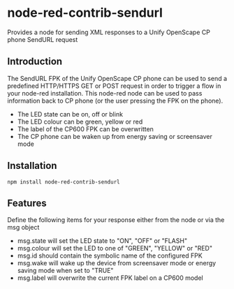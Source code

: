 # node-red-contrib-sendurl
Provides a node for sending XML responses to a Unify OpenScape CP phone SendURL request

## Introduction
The SendURL FPK of the Unify OpenScape CP phone can be used to send a predefined HTTP/HTTPS GET or POST request in order to trigger a flow in your node-red installation.
This node-red node can be used to pass information back to CP phone (or the user pressing the FPK on the phone).
* The LED state can be on, off or blink
* The LED colour can be green, yellow or red
* The label of the CP600 FPK can be overwritten
* The CP phone can be waken up from energy saving or screensaver mode

## Installation
```
npm install node-red-contrib-sendurl
```

## Features
Define the following items for your response either from the node or via the msg object

* msg.state will set the LED state to "ON", "OFF" or "FLASH"
* msg.colour will set the LED to one of "GREEN", "YELLOW" or "RED"
* msg.id should contain the symbolic name of the configured FPK
* msg.wake will wake up the device from screensaver mode or energy saving mode when set to "TRUE"
* msg.label will overwrite the current FPK label on a CP600 model
